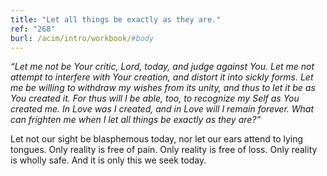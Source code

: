 ```yaml
---
title: "Let all things be exactly as they are."
ref: "268"
burl: /acim/intro/workbook/#body
---
```


*“Let me not be Your critic, Lord, today, and judge against You. Let me
not attempt to interfere with Your creation, and distort it into sickly
forms. Let me be willing to withdraw my wishes from its unity, and thus
to let it be as You created it. For thus will I be able, too, to
recognize my Self as You created me. In Love was I created, and in Love
will I remain forever. What can frighten me when I let all things be
exactly as they are?”*

Let not our sight be blasphemous today, nor let our ears attend to lying
tongues. Only reality is free of pain. Only reality is free of loss.
Only reality is wholly safe. And it is only this we seek today.

